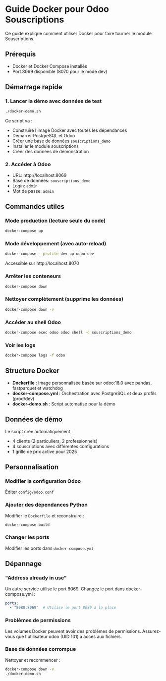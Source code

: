 # Guide Docker pour Odoo Souscriptions

Ce guide explique comment utiliser Docker pour faire tourner le module Souscriptions.

## Prérequis

- Docker et Docker Compose installés
- Port 8069 disponible (8070 pour le mode dev)

## Démarrage rapide

### 1. Lancer la démo avec données de test

```bash
./docker-demo.sh
```

Ce script va :
- Construire l'image Docker avec toutes les dépendances
- Démarrer PostgreSQL et Odoo
- Créer une base de données `souscriptions_demo`
- Installer le module souscriptions
- Créer des données de démonstration

### 2. Accéder à Odoo

- URL: http://localhost:8069
- Base de données: `souscriptions_demo`
- Login: `admin`
- Mot de passe: `admin`

## Commandes utiles

### Mode production (lecture seule du code)
```bash
docker-compose up
```

### Mode développement (avec auto-reload)
```bash
docker-compose --profile dev up odoo-dev
```
Accessible sur http://localhost:8070

### Arrêter les conteneurs
```bash
docker-compose down
```

### Nettoyer complètement (supprime les données)
```bash
docker-compose down -v
```

### Accéder au shell Odoo
```bash
docker-compose exec odoo odoo shell -d souscriptions_demo
```

### Voir les logs
```bash
docker-compose logs -f odoo
```

## Structure Docker

- **Dockerfile** : Image personnalisée basée sur odoo:18.0 avec pandas, fastparquet et watchdog
- **docker-compose.yml** : Orchestration avec PostgreSQL et deux profils (prod/dev)
- **docker-demo.sh** : Script automatisé pour la démo

## Données de démo

Le script crée automatiquement :
- 4 clients (2 particuliers, 2 professionnels)
- 4 souscriptions avec différentes configurations
- 1 grille de prix active pour 2025

## Personnalisation

### Modifier la configuration Odoo
Éditer `config/odoo.conf`

### Ajouter des dépendances Python
Modifier le `Dockerfile` et reconstruire :
```bash
docker-compose build
```

### Changer les ports
Modifier les ports dans `docker-compose.yml`

## Dépannage

### "Address already in use"
Un autre service utilise le port 8069. Changez le port dans docker-compose.yml :
```yaml
ports:
  - "8080:8069"  # Utilise le port 8080 à la place
```

### Problèmes de permissions
Les volumes Docker peuvent avoir des problèmes de permissions. Assurez-vous que l'utilisateur odoo (UID 101) a accès aux fichiers.

### Base de données corrompue
Nettoyer et recommencer :
```bash
docker-compose down -v
./docker-demo.sh
```